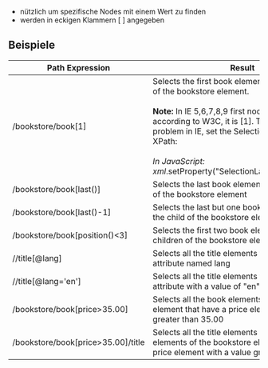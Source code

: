 - nützlich um spezifische Nodes mit einem Wert zu finden
- werden in eckigen Klammern \[ \] angegeben

## Beispiele
| Path Expression                    | Result                                                                                                                                                                                                                                                                                                |
| ---------------------------------- | ----------------------------------------------------------------------------------------------------------------------------------------------------------------------------------------------------------------------------------------------------------------------------------------------------- |
| /bookstore/book[1]                 | Selects the first book element that is the child of the bookstore element.<br><br>**Note:** In IE 5,6,7,8,9 first node is[0], but according to W3C, it is [1]. To solve this problem in IE, set the SelectionLanguage to XPath:<br><br>_In JavaScript: xml_.setProperty("SelectionLanguage","XPath"); |
| /bookstore/book[last()]            | Selects the last book element that is the child of the bookstore element                                                                                                                                                                                                                              |
| /bookstore/book[last()-1]          | Selects the last but one book element that is the child of the bookstore element                                                                                                                                                                                                                      |
| /bookstore/book[position()<3]      | Selects the first two book elements that are children of the bookstore element                                                                                                                                                                                                                        |
| //title[@lang]                     | Selects all the title elements that have an attribute named lang                                                                                                                                                                                                                                      |
| //title[@lang='en']                | Selects all the title elements that have a "lang" attribute with a value of "en"                                                                                                                                                                                                                      |
| /bookstore/book[price>35.00]       | Selects all the book elements of the bookstore element that have a price element with a value greater than 35.00                                                                                                                                                                                      |
| /bookstore/book[price>35.00]/title | Selects all the title elements of the book elements of the bookstore element that have a price element with a value greater than 35.00                                                                                                                                                                |